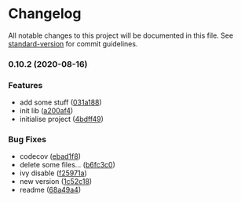 # Changelog

All notable changes to this project will be documented in this file. See [standard-version](https://github.com/conventional-changelog/standard-version) for commit guidelines.

### 0.10.2 (2020-08-16)


### Features

* add some stuff ([031a188](https://github.com/jufab/opentelemetry-angular-webpack-interceptor/commit/031a188fbbc35c40c615e0ca9a4153556c995b9d))
* init lib ([a200af4](https://github.com/jufab/opentelemetry-angular-webpack-interceptor/commit/a200af42eb6a42ca8557e52fedc85d761e498de0))
* initialise project ([4bdff49](https://github.com/jufab/opentelemetry-angular-webpack-interceptor/commit/4bdff49f88118859dac1e0f0923c51c40ed79dda))


### Bug Fixes

* codecov ([ebad1f8](https://github.com/jufab/opentelemetry-angular-webpack-interceptor/commit/ebad1f87ccbe27c0a9db930a0e4f850deda7f413))
* delete some files... ([b6fc3c0](https://github.com/jufab/opentelemetry-angular-webpack-interceptor/commit/b6fc3c0570cbc3192da88c0c009c9e1c61d1afa2))
* ivy disable ([f25971a](https://github.com/jufab/opentelemetry-angular-webpack-interceptor/commit/f25971ab7f1271008a90a4b5d853e7acce4fd435))
* new version ([1c52c18](https://github.com/jufab/opentelemetry-angular-webpack-interceptor/commit/1c52c186cc9dfdf8044f7867278622c4f89787a7))
* readme ([68a49a4](https://github.com/jufab/opentelemetry-angular-webpack-interceptor/commit/68a49a4504a91167109f4e327bd03273d8f8a8b5))
